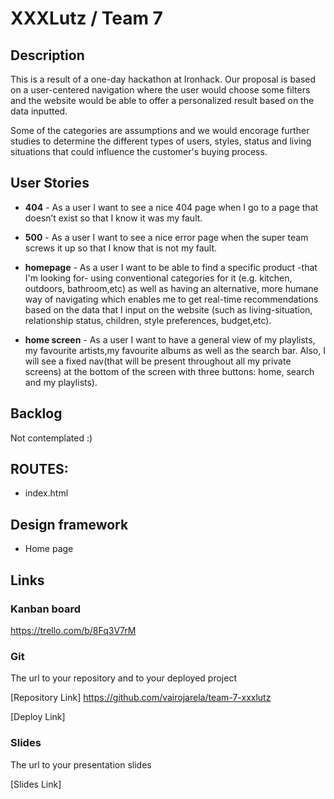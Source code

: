 # XXXLutz / Team 7

## Description

This is a result of a one-day hackathon at Ironhack. Our proposal is based on a user-centered navigation where the user would choose some filters and the website would be able to offer a personalized result based on the data inputted. 

Some of the categories are assumptions and we would encorage further studies to determine the different types of users, styles, status and living situations that could influence the customer's buying process. 


## User Stories

- **404** - As a user I want to see a nice 404 page when I go to a page that doesn’t exist so that I know it was my fault.

- **500** - As a user I want to see a nice error page when the super team screws it up so that I know that is not my fault.

- **homepage** - As a user I want to be able to find a specific product -that I'm looking for- using conventional categories for it (e.g. kitchen, outdoors, bathroom,etc) as well as having an alternative, more humane way of navigating which enables me to get real-time recommendations based on the data that I input on the website (such as living-situation, relationship status, children, style preferences, budget,etc).

- **home screen** -  As a user I want to have a general view of my playlists, my favourite artists,my favourite albums as well as the search bar. Also, I will see a fixed nav(that will be present throughout all my private screens) at the bottom of the screen with three buttons: home, search and my playlists).



## Backlog

Not contemplated :)

## ROUTES:

- index.html

## Design framework
- Home page



## Links

### Kanban board

https://trello.com/b/8Fq3V7rM

### Git

The url to your repository and to your deployed project

[Repository Link] 
https://github.com/vairojarela/team-7-xxxlutz

[Deploy Link]


### Slides

The url to your presentation slides

[Slides Link]


